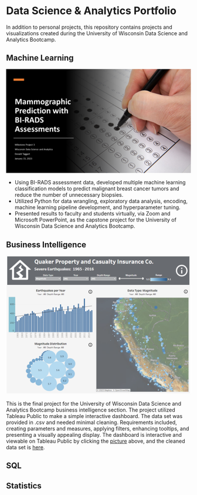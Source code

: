 # Data Science & Analytics Portfolio
In addition to personal projects, this repository contains projects and visualizations created during the University of Wisconsin Data Science and Analytics Bootcamp.

## Machine Learning

[![](/Mammographic%20Prediction%20with%20BI-RADS%20Assessments/Milestone_Project_3_Cover_Slide.png)](/Mammographic%20Prediction%20with%20BI-RADS%20Assessments/)

*	Using BI-RADS assessment data, developed multiple machine learning classification models to predict malignant breast cancer tumors and reduce the number of unnecessary biopsies.
*	Utilized Python for data wrangling, exploratory data analysis, encoding, machine learning pipeline development, and hyperparameter tuning.
*	Presented results to faculty and students virtually, via Zoom and Microsoft PowerPoint, as the capstone project for the University of Wisconsin Data Science and Analytics Bootcamp.

## Business Intelligence

[![](/Quaker_Property_and_Casualty/Screenshot_20230213_121713.png)](https://public.tableau.com/views/BusinessIntelligenceFinalProject_16763102730270/EarthquakeDashboard?:language=en-US&:display_count=n&:origin=viz_share_link)

This is the final project for the University of Wisconsin Data Science and Analytics Bootcamp business intelligence section. The project utilized Tableau Public to make a simple interactive dashboard. The data set was provided in .csv and needed minimal cleaning.  Requirements included, creating parameters and measures, applying filters, enhancing tooltips, and presenting a visually appealing display.  The dashboard is interactive and viewable on Tableau Public by clicking the [picture](https://public.tableau.com/views/BusinessIntelligenceFinalProject_16763102730270/EarthquakeDashboard?:language=en-US&:display_count=n&:origin=viz_share_link) above, and the cleaned data set is [here](/Quaker_Property_and_Casualty/).  


## SQL

## Statistics
